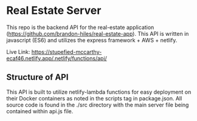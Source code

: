 # Real Estate Server

This repo is the backend API for the real-estate application (https://github.com/brandon-hiles/real-estate-app). This API is written in javascript (ES6) and utilizes the express framework + AWS + netlify.

Live Link: https://stupefied-mccarthy-ecaf46.netlify.app/.netlify/functions/api/

## Structure of API
This API is built to utilize netlify-lambda functions for easy deployment on their Docker containers as noted in the scripts tag in package.json. All source code is found in the ./src directory with the main server file being contained within api.js file.